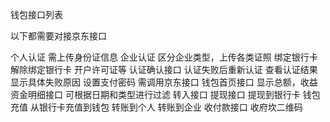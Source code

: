 钱包接口列表

以下都需要对接京东接口

个人认证
   需上传身份证信息
企业认证
   区分企业类型，上传各类证照
绑定银行卡
解除绑定银行卡
  开户许可证等
认证确认接口
认证失败后重新认证
查看认证结果
  显示具体失败原因
设置支付密码
  需调用京东接口
钱包首页接口
  显示总额，收益
资金明细接口
   可根据日期和类型进行过滤
转入接口
提现接口
   提现到银行卡
钱包充值
   从银行卡充值到钱包
转账到个人
转账到企业
收付款接口
收府坎二维码
